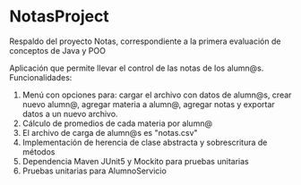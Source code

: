 # NotasProject
Respaldo del proyecto Notas, correspondiente a la primera evaluación de conceptos de Java y POO

Aplicación que permite llevar el control de las notas de los alumn@s.
Funcionalidades:
1. Menú con opciones para: cargar el archivo con datos de alumn@s, crear nuevo alumn@, agregar materia a alumn@, agregar notas y exportar datos a un nuevo archivo.
2. Cálculo de promedios de cada materia por alumn@
3. El archivo de carga de alumn@s es "notas.csv"
4. Implementación de herencia de clase abstracta y sobrescritura de métodos
5. Dependencia Maven JUnit5 y Mockito para pruebas unitarias
6. Pruebas unitarias para AlumnoServicio
